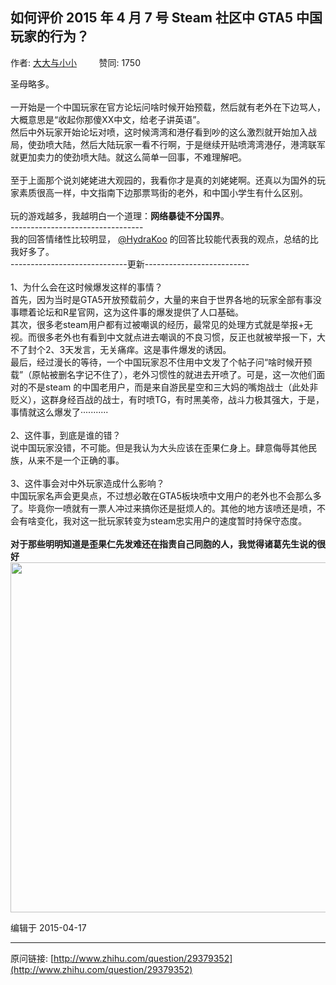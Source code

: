 ## 如何评价 2015 年 4 月 7 号 Steam 社区中 GTA5 中国玩家的行为？

作者: [大大与小小](http://www.zhihu.com/people/da-da-yu-xiao-xiao)&nbsp;&nbsp;&nbsp;&nbsp;&nbsp;&nbsp;&nbsp;&nbsp; 赞同: 1750


圣母略多。<br><br>一开始是一个中国玩家在官方论坛问啥时候开始预载，然后就有老外在下边骂人，大概意思是“收起你那傻XX中文，给老子讲英语”。<br>然后中外玩家开始论坛对喷，这时候湾湾和港仔看到吵的这么激烈就开始加入战局，使劲喷大陆，然后大陆玩家一看不行啊，于是继续开贴喷湾湾港仔，港湾联军就更加卖力的使劲喷大陆。就这么简单一回事，不难理解吧。<br><br>至于上面那个说刘姥姥进大观园的，我看你才是真的刘姥姥啊。还真以为国外的玩家素质很高一样，中文指南下边那票骂街的老外，和中国小学生有什么区别。<br><br>玩的游戏越多，我越明白一个道理：<b>网络暴徒不分国界</b>。<br>---------------------------------<br>我的回答情绪性比较明显， <a data-hash="64bbffea4e8fd8eb0efd81858c03454c" href="http://www.zhihu.com/people/64bbffea4e8fd8eb0efd81858c03454c" class="member_mention" data-editable="true" data-title="@HydraKoo" data-tip="p$b$64bbffea4e8fd8eb0efd81858c03454c">@HydraKoo</a> 的回答比较能代表我的观点，总结的比我好多了。<br>-----------------------------更新--------------------------<br><br>1、为什么会在这时候爆发这样的事情？<br>首先，因为当时是GTA5开放预载前夕，大量的来自于世界各地的玩家全部有事没事瞟着论坛和R星官网，这为这件事的爆发提供了人口基础。<br>其次，很多老steam用户都有过被嘲讽的经历，最常见的处理方式就是举报+无视。而很多老外也有看到中文就点进去嘲讽的不良习惯，反正也就被举报一下，大不了封个2、3天发言，无关痛痒。这是事件爆发的诱因。<br>最后，经过漫长的等待，一个中国玩家忍不住用中文发了个帖子问“啥时候开预载”（原帖被删名字记不住了），老外习惯性的就进去开喷了。可是，这一次他们面对的不是steam 的中国老用户，而是来自游民星空和三大妈的嘴炮战士（此处非贬义），这群身经百战的战士，有时喷TG，有时黑美帝，战斗力极其强大，于是，事情就这么爆发了···········<br><br>2、这件事，到底是谁的错？<br>说中国玩家没错，不可能。但是我认为大头应该在歪果仁身上。肆意侮辱其他民族，从来不是一个正确的事。<br><br>3、这件事会对中外玩家造成什么影响？<br>中国玩家名声会更臭点，不过想必敢在GTA5板块喷中文用户的老外也不会那么多了。毕竟你一喷就有一票人冲过来搞你还是挺烦人的。其他的地方该喷还是喷，不会有啥变化，我对这一批玩家转变为steam忠实用户的速度暂时持保守态度。<br><br><b>对于那些明明知道是歪果仁先发难还在指责自己同胞的人，我觉得诸葛先生说的很好</b><br><img src="http://pic4.zhimg.com/70640aead98e22c521bee2d7821beadb_b.jpg" data-rawwidth="560" data-rawheight="448" class="origin_image zh-lightbox-thumb" width="560" data-original="http://pic4.zhimg.com/70640aead98e22c521bee2d7821beadb_r.jpg">



编辑于 2015-04-17



---
原问链接: [http://www.zhihu.com/question/29379352](http://www.zhihu.com/question/29379352)